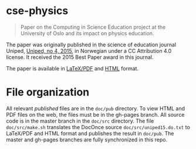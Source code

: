 # cse-physics
> Paper on the Computing in Science Education project at the University of Oslo and its impact on physics education.

The paper was originally published in the science of education journal Uniped, [Uniped, no 4, 2015](https://www.idunn.no/uniped/2015/04/integrasjon_av_beregninger_ifysikkundervisningen), in Norwegian under a CC Attribution 4.0 license. It received the 2015 Best Paper award in this journal.

The paper is available in [LaTeX/PDF](http://hplgit.github.io/cse-physics/doc/pub/uniped15.pdf) and [HTML](http://hplgit.github.io/cse-physics/doc/pub/uniped15.html) format.

# File organization

All relevant *published* files are in the `doc/pub` directory. To view
HTML and PDF files on the web, the files must be in the gh-pages
branch. All source code is in the master branch in the `doc/src`
directory. The file `doc/src/make.sh` translates the DocOnce source
`doc/src/uniped15.do.txt` to LaTeX/PDF and HTML format and publishes
the result in `doc/pub`.  The master and gh-pages branches are fully
synchronized in this repo.

